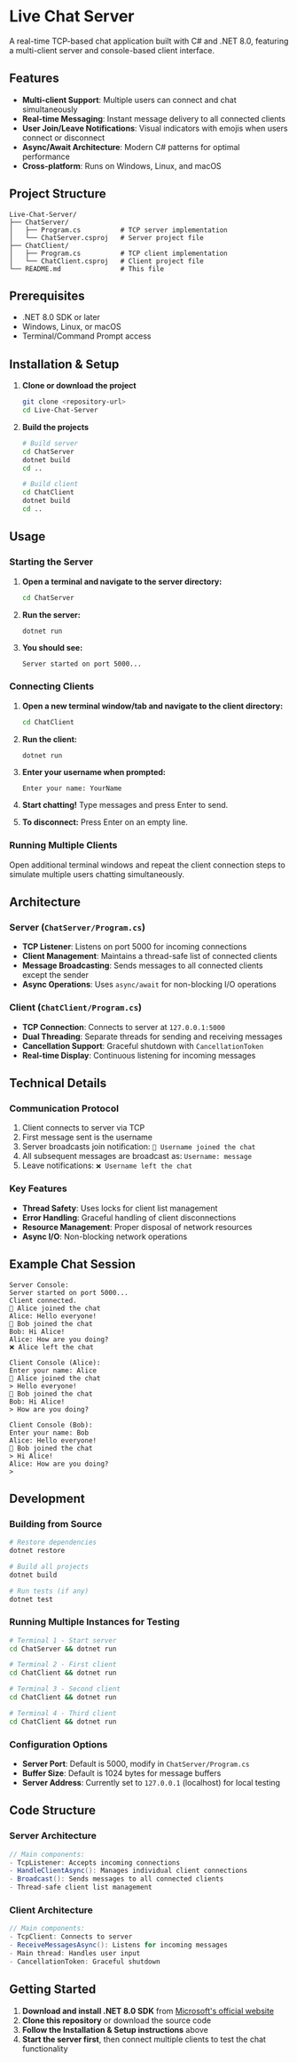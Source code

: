 # Live Chat Server

A real-time TCP-based chat application built with C# and .NET 8.0, featuring a multi-client server and console-based client interface.

## Features

- **Multi-client Support**: Multiple users can connect and chat simultaneously
- **Real-time Messaging**: Instant message delivery to all connected clients
- **User Join/Leave Notifications**: Visual indicators with emojis when users connect or disconnect
- **Async/Await Architecture**: Modern C# patterns for optimal performance
- **Cross-platform**: Runs on Windows, Linux, and macOS

## Project Structure

```
Live-Chat-Server/
├── ChatServer/
│   ├── Program.cs          # TCP server implementation
│   └── ChatServer.csproj   # Server project file
├── ChatClient/
│   ├── Program.cs          # TCP client implementation
│   └── ChatClient.csproj   # Client project file
└── README.md               # This file
```

## Prerequisites

- .NET 8.0 SDK or later
- Windows, Linux, or macOS
- Terminal/Command Prompt access

## Installation & Setup

1. **Clone or download the project**
   ```bash
   git clone <repository-url>
   cd Live-Chat-Server
   ```

2. **Build the projects**
   ```bash
   # Build server
   cd ChatServer
   dotnet build
   cd ..
   
   # Build client
   cd ChatClient
   dotnet build
   cd ..
   ```

## Usage

### Starting the Server

1. **Open a terminal and navigate to the server directory:**
   ```bash
   cd ChatServer
   ```

2. **Run the server:**
   ```bash
   dotnet run
   ```

3. **You should see:**
   ```
   Server started on port 5000...
   ```

### Connecting Clients

1. **Open a new terminal window/tab and navigate to the client directory:**
   ```bash
   cd ChatClient
   ```

2. **Run the client:**
   ```bash
   dotnet run
   ```

3. **Enter your username when prompted:**
   ```
   Enter your name: YourName
   ```

4. **Start chatting!** Type messages and press Enter to send.

5. **To disconnect:** Press Enter on an empty line.

### Running Multiple Clients

Open additional terminal windows and repeat the client connection steps to simulate multiple users chatting simultaneously.

## Architecture

### Server (`ChatServer/Program.cs`)
- **TCP Listener**: Listens on port 5000 for incoming connections
- **Client Management**: Maintains a thread-safe list of connected clients
- **Message Broadcasting**: Sends messages to all connected clients except the sender
- **Async Operations**: Uses `async/await` for non-blocking I/O operations

### Client (`ChatClient/Program.cs`)
- **TCP Connection**: Connects to server at `127.0.0.1:5000`
- **Dual Threading**: Separate threads for sending and receiving messages
- **Cancellation Support**: Graceful shutdown with `CancellationToken`
- **Real-time Display**: Continuous listening for incoming messages

## Technical Details

### Communication Protocol
1. Client connects to server via TCP
2. First message sent is the username
3. Server broadcasts join notification: `📢 Username joined the chat`
4. All subsequent messages are broadcast as: `Username: message`
5. Leave notifications: `❌ Username left the chat`

### Key Features
- **Thread Safety**: Uses locks for client list management
- **Error Handling**: Graceful handling of client disconnections
- **Resource Management**: Proper disposal of network resources
- **Async I/O**: Non-blocking network operations

## Example Chat Session

```
Server Console:
Server started on port 5000...
Client connected.
📢 Alice joined the chat
Alice: Hello everyone!
📢 Bob joined the chat
Bob: Hi Alice!
Alice: How are you doing?
❌ Alice left the chat

Client Console (Alice):
Enter your name: Alice
📢 Alice joined the chat
> Hello everyone!
📢 Bob joined the chat
Bob: Hi Alice!
> How are you doing?

Client Console (Bob):
Enter your name: Bob
Alice: Hello everyone!
📢 Bob joined the chat
> Hi Alice!
Alice: How are you doing?
>
```

## Development

### Building from Source
```bash
# Restore dependencies
dotnet restore

# Build all projects
dotnet build

# Run tests (if any)
dotnet test
```

### Running Multiple Instances for Testing
```bash
# Terminal 1 - Start server
cd ChatServer && dotnet run

# Terminal 2 - First client
cd ChatClient && dotnet run

# Terminal 3 - Second client  
cd ChatClient && dotnet run

# Terminal 4 - Third client
cd ChatClient && dotnet run
```

### Configuration Options
- **Server Port**: Default is 5000, modify in `ChatServer/Program.cs`
- **Buffer Size**: Default is 1024 bytes for message buffers
- **Server Address**: Currently set to `127.0.0.1` (localhost) for local testing

## Code Structure

### Server Architecture
```csharp
// Main components:
- TcpListener: Accepts incoming connections
- HandleClientAsync(): Manages individual client connections
- Broadcast(): Sends messages to all connected clients
- Thread-safe client list management
```

### Client Architecture
```csharp
// Main components:
- TcpClient: Connects to server
- ReceiveMessagesAsync(): Listens for incoming messages
- Main thread: Handles user input
- CancellationToken: Graceful shutdown
```

## Getting Started

1. **Download and install .NET 8.0 SDK** from [Microsoft's official website](https://dotnet.microsoft.com/download)
2. **Clone this repository** or download the source code
3. **Follow the Installation & Setup instructions** above
4. **Start the server first**, then connect multiple clients to test the chat functionality

